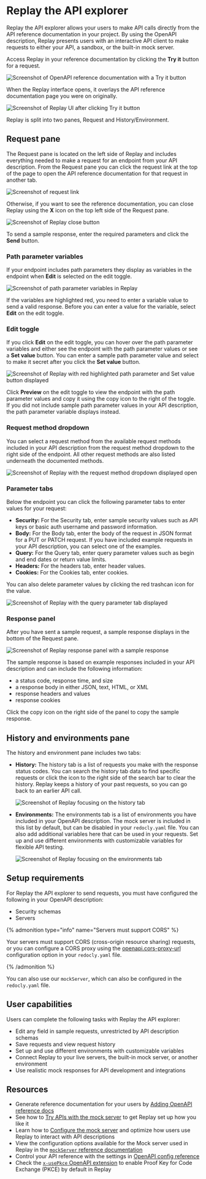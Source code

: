 # Replay the API explorer

Replay the API explorer allows your users to make API calls directly from the API reference documentation in your project.
By using the OpenAPI description, Replay presents users with an interactive API client to make requests to either your API, a sandbox, or the built-in mock server.

Access Replay in your reference documentation by clicking the **Try it** button for a request.

![Screenshot of OpenAPI reference documentation with a Try it button](../images/replay-tryit.png)

When the Replay interface opens, it overlays the API reference documentation page you were on originally.

![Screenshot of Replay UI after clicking Try it button](../images/main-replay-ui.png)

Replay is split into two panes, Request and History/Environment.

## Request pane

The Request pane is located on the left side of Replay and includes everything needed to make a request for an endpoint from your API description.
From the Request pane you can click the request link at the top of the page to open the API reference documentation for that request in another tab.

![Screenshot of request link](../images/replay-request-button.png)

Otherwise, if you want to see the reference documentation, you can close Replay using the **X** icon on the top left side of the Request pane.

![Screenshot of Replay close button](../images/replay-close.png)

To send a sample response, enter the required parameters and click the **Send** button.

### Path parameter variables

If your endpoint includes path parameters they display as variables in the endpoint when **Edit** is selected on the edit toggle.

![Screenshot of path parameter variables in Replay](../images/replay-path-parameters.png)

If the variables are highlighted red, you need to enter a variable value to send a valid response.
Before you can enter a value for the variable, select **Edit** on the edit toggle.

### Edit toggle

If you click **Edit** on the edit toggle, you can hover over the path parameter variables and either see the endpoint with the path parameter values or see a **Set value** button.
You can enter a sample path parameter value and select to make it secret after you click the **Set value** button.

![Screenshot of Replay with red highlighted path parameter and Set value button displayed](../images/replay-set-path-param.png)

Click **Preview** on the edit toggle to view the endpoint with the path parameter values and copy it using the copy icon to the right of the toggle.
If you did not include sample path parameter values in your API description, the path parameter variable displays instead.

### Request method dropdown

You can select a request method from the available request methods included in your API description from the request method dropdown to the right side of the endpoint.
All other request methods are also listed underneath the documented methods.

![Screenshot of Replay with the request method dropdown displayed open](../images/replay-method-dd.png)

### Parameter tabs

Below the endpoint you can click the following parameter tabs to enter values for your request:

- **Security:** For the Security tab, enter sample security values such as API keys or basic auth username and password information.
- **Body:** For the Body tab, enter the body of the request in JSON format for a PUT or PATCH request.
  If you have included example requests in your API description, you can select one of the examples.
- **Query:** For the Query tab, enter query parameter values such as begin and end dates or return value limits.
- **Headers:** For the headers tab, enter header values.
- **Cookies:** For the Cookies tab, enter cookies.

You can also delete parameter values by clicking the red trashcan icon for the value.

![Screenshot of Replay with the query parameter tab displayed](../images/replay-parameter-tabs.png)

### Response panel

After you have sent a sample request, a sample response displays in the bottom of the Request pane.

![Screenshot of Replay response panel with a sample response](../images/replay-response.png)

The sample response is based on example responses included in your API description and can include the following information:

- a status code, response time, and size
- a response body in either JSON, text, HTML, or XML
- response headers and values
- response cookies

Click the copy icon on the right side of the panel to copy the sample response.

## History and environments pane

The history and environment pane includes two tabs:

- **History:** The history tab is a list of requests you make with the response status codes.
  You can search the history tab data to find specific requests or click the icon to the right side of the search bar to clear the history.
  Replay keeps a history of your past requests, so you can go back to an earlier API call.

  ![Screenshot of Replay focusing on the history tab](../images/replay-history-tab.png)

- **Environments:** The environments tab is a list of environments you have included in your OpenAPI description.
  The mock server is included in this list by default, but can be disabled in your `redocly.yaml` file.
  You can also add additional variables here that can be used in your requests.
  Set up and use different environments with customizable variables for flexible API testing.

  ![Screenshot of Replay focusing on the environments tab](../images/replay-environments-tab.png)

## Setup requirements

For Replay the API explorer to send requests, you must have configured the following in your OpenAPI description:

- Security schemas
- Servers

{% admonition type="info" name="Servers must support CORS" %}

Your servers must support CORS (cross-origin resource sharing) requests, or you can configure a CORS proxy using the [openapi.cors-proxy-url](../../config/openapi/cors-proxy-url.md) configuration option in your `redocly.yaml` file.

{% /admonition %}

You can also use our `mockServer`, which can also be configured in the `redocly.yaml` file.

## User capabilities

Users can complete the following tasks with Replay the API explorer:

- Edit any field in sample requests, unrestricted by API description schemas
- Save requests and view request history
- Set up and use different environments with customizable variables
- Connect Replay to your live servers, the built-in mock server, or another environment
- Use realistic mock responses for API development and integrations

## Resources

- Generate reference documentation for your users by [Adding OpenAPI reference docs](./add-openapi-docs.md)
- See how to [Try APIs with the mock server](./try-apis-with-mock-server.md) to get Replay set up how you like it
- Learn how to [Configure the mock server](./configure-mock-server.md) and optimize how users use Replay to interact with API descriptions
- View the configuration options available for the Mock server used in Replay in the [`mockServer` reference documentation](../../config/mock-server.md)
- Control your API reference with the settings in [OpenAPI config reference](../../config/openapi/index.md)
- Check the [`x-usePkce` OpenAPI extension](./openapi-extensions/x-use-pkce.md) to enable Proof Key for Code Exchange (PKCE) by default in Replay
